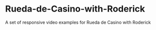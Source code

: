 # Rueda-de-Casino-with-Roderick
A set of responsive video examples  for Rueda de Casino with Roderick
